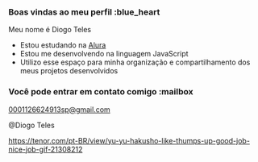 ### Boas vindas ao meu perfil :blue_heart

Meu nome é Diogo Teles 

- Estou estudando na [Alura](https://www.alura.com.br)
- Estou me desenvolvendo na linguagem JavaScript
- Utilizo esse espaço para minha organização e compartilhamento dos meus projetos desenvolvidos

### Você pode entrar em contato comigo :mailbox

0001126624913sp@gmail.com

@Diogo Teles

https://tenor.com/pt-BR/view/yu-yu-hakusho-like-thumps-up-good-job-nice-job-gif-21308212

